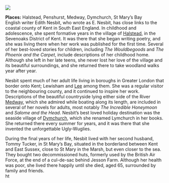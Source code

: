 <a href="https://dev.visual-essays.app"><img src="https://dev-visual-essays.netlify.app/images/ve-button.png"></a>
<param ve-config title="Edith Nesbit (1858-1924)" author="Eleanor Fitzsimons" layout="vtl" banner="/images/banner/19c.jpg">

<param ve-entity eid="Q2035885" aliases="Halstead">
<param ve-entity eid="Q1227477" aliases="Penshurst">
<param ve-entity eid="Q797782" aliases="Medway">
<param ve-entity eid="Q2796278" aliases="Dymchurch">
<param ve-entity eid="Q7594245" aliases="St Mary’s Bay">
<param ve-entity eid="Q939838" aliases="Sevenoaks">

**Places:** Halstead, Penshurst, Medway, Dymchurch, St Mary’s Bay 
<br>
English writer Edith Nesbit, who wrote as E. Nesbit, has close links to the coastal county of Kent in South East England. In childhood and adolescence, she spent formative years in the village of [Halstead](/nesbit/nesbit-lee), in the Sevenoaks District of Kent. It was there that she began writing poetry, and she was living there when her work was published for the first time. Several of her best-loved stories for children, including _The Wouldbegoods_ and _The Phoenix and the Carpet_, include descriptions of her childhood home. Although she left in her late teens, she never lost her love of the village and its beautiful surroundings, and she returned there to take woodland walks year after year.  
<param ve-image url="https://stor.artstor.org/stor/f3df3254-575f-4f32-ae8b-198c806e9d50" label="Kent" attribution="John Salmon Postcards">

Nesbit spent much of her adult life living in boroughs in Greater London that border onto Kent; Lewisham and [Lee](/nesbit/nesbit-lee) among them. She was a regular visitor to the neighbouring county, and it continued to inspire her work. Descriptions of the beautiful countryside lying either side of the River [Medway](/nesbit/nesbit-medway), which she admired while boating along its length, are included in several of her novels for adults, most notably _The Incredible Honeymoon_ and _Salome and the Head_. Nesbit’s best loved holiday destination was the seaside village of [Dymchurch](/nesbit/nesbit-dymchurch), which she renamed Lymchurch in her books. She returned there every summer for years, and it was there that she invented the unforgettable Ugly-Wuglies.  
<param ve-image url="https://upload.wikimedia.org/wikipedia/commons/d/da/Dymchurch_Seafront_-_geograph.org.uk_-_2071943.jpg" label="Dymchurch Seafront" attribution="by Chris Whippet, CC BY-SA 2.0, via Wikimedia Commons">

During the final years of her life, Nesbit lived with her second husband, Tommy Tucker, in St Mary’s Bay, situated in the borderland between Kent and East Sussex, close to St Mary in the Marsh, but even closer to the sea. They bought two decommissioned huts, formerly used by the British Air Force, at the end of a cul-de-sac behind Jesson Farm. Although her health was poor, she lived there happily until she died, aged 65, surrounded by family and friends.  
ht<param ve-image url="https://upload.wikimedia.org/wikipedia/commons/7/7e/St_Mary%27s_Bay%2C_Dec_2020_01.jpg" label="St Mary's Bay" attribution="Poliphilo, CC0, via Wikimedia Commons">
